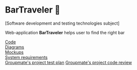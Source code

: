 # BarTraveler 🍺

[Software development and testing technologies subject]

Web-application **BarTraveler** helps user to find the right bar 

[Code](https://github.com/NikitaMirosha/BarTraveler/blob/master/Documents/Code/BarTravelerApp.py)  
[Diagrams](https://github.com/NikitaMirosha/BarTraveler/blob/master/Documents/Diagrams/diaList.md)  
[Mockups](https://github.com/NikitaMirosha/BarTraveler/blob/master/Documents/Mockups/myMockup.jpg)  
[System requirements](https://github.com/NikitaMirosha/BarTraveler/blob/master/Documents/Requirements/SRS.md)  
[Groupmate's project test plan](https://github.com/NikitaMirosha/tritpo/blob/master/test-plan/test-plan.md) 
[Groupmate's project code review](https://github.com/Daetwen/tritpo/issues/2)  
